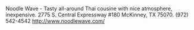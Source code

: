 Noodle Wave - Tasty all-around Thai cousine with nice atmosphere, inexpensive. 2775 S. Central Expressway #180 McKinney, TX 75070. (972) 542-4542
http://www.noodlewave.com/

